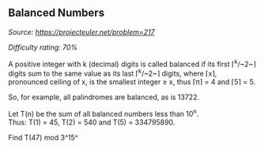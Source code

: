 Balanced Numbers
----------------

*Source: https://projecteuler.net/problem=217*


*Difficulty rating: 70%*

A positive integer with k (decimal) digits is called balanced if its
first ⌈<sup>k</sup>/~2~⌉ digits sum to the same value as its last ⌈<sup>k</sup>/~2~⌉
digits, where ⌈x⌉, pronounced ceiling of x, is the smallest integer ≥ x,
thus ⌈π⌉ = 4 and ⌈5⌉ = 5.

So, for example, all palindromes are balanced, as is 13722.

Let T(n) be the sum of all balanced numbers less than 10<sup>n</sup>.\
 Thus: T(1) = 45, T(2) = 540 and T(5) = 334795890.

Find T(47) mod 3^15^
